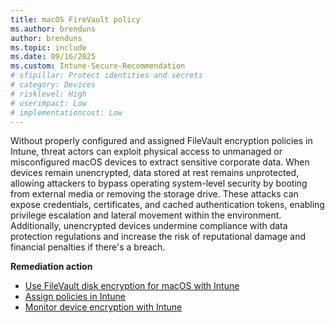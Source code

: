 ```yaml
---
title: macOS FireVault policy
ms.author: brenduns
author: brenduns
ms.topic: include
ms.date: 09/16/2025
ms.custom: Intune-Secure-Recommendation
# sfipillar: Protect identities and secrets
# category: Devices
# risklevel: High
# userimpact: Low
# implementationcost: Low
---
```

Without properly configured and assigned FileVault encryption policies in Intune, threat actors can exploit physical access to unmanaged or misconfigured macOS devices to extract sensitive corporate data. When devices remain unencrypted, data stored at rest remains unprotected, allowing attackers to bypass operating system-level security by booting from external media or removing the storage drive. These attacks can expose credentials, certificates, and cached authentication tokens, enabling privilege escalation and lateral movement within the environment. Additionally, unencrypted devices undermine compliance with data protection regulations and increase the risk of reputational damage and financial penalties if there's a breach.

**Remediation action**

- [Use FileVault disk encryption for macOS with Intune](/intune/intune-service/protect/encrypt-devices-filevault)
- [Assign policies in Intune](/intune/intune-service/configuration/device-profile-assign)
- [Monitor device encryption with Intune](/intune/intune-service/protect/encryption-monitor)